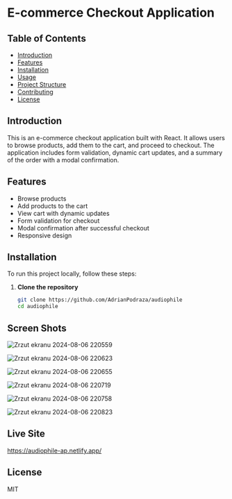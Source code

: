 # E-commerce Checkout Application

## Table of Contents

- [Introduction](#introduction)
- [Features](#features)
- [Installation](#installation)
- [Usage](#usage)
- [Project Structure](#project-structure)
- [Contributing](#contributing)
- [License](#license)

## Introduction

This is an e-commerce checkout application built with React. It allows users to browse products, add them to the cart, and proceed to checkout. The application includes form validation, dynamic cart updates, and a summary of the order with a modal confirmation.

## Features

- Browse products
- Add products to the cart
- View cart with dynamic updates
- Form validation for checkout
- Modal confirmation after successful checkout
- Responsive design

## Installation

To run this project locally, follow these steps:

1. **Clone the repository**
   ```bash
   git clone https://github.com/AdrianPodraza/audiophile
   cd audiophile
   ```

## Screen Shots

![Zrzut ekranu 2024-08-06 220559](https://github.com/user-attachments/assets/98099573-36fe-45f1-9506-ba7336a33045)


![Zrzut ekranu 2024-08-06 220623](https://github.com/user-attachments/assets/246454e0-9071-4f2c-8c7d-011807ebe1dc)


![Zrzut ekranu 2024-08-06 220655](https://github.com/user-attachments/assets/6ff1e2fe-9078-4c43-bf85-8b2699ba64f5)


![Zrzut ekranu 2024-08-06 220719](https://github.com/user-attachments/assets/d110f6aa-4900-4c76-83db-83fc3f42833d)


![Zrzut ekranu 2024-08-06 220758](https://github.com/user-attachments/assets/7b856c75-f489-4f57-9ebf-f35b9d627b2f)


![Zrzut ekranu 2024-08-06 220823](https://github.com/user-attachments/assets/093b7142-af19-4c70-adab-27e91fe8a542)





## Live Site
 https://audiophile-ap.netlify.app/

## License

MIT

